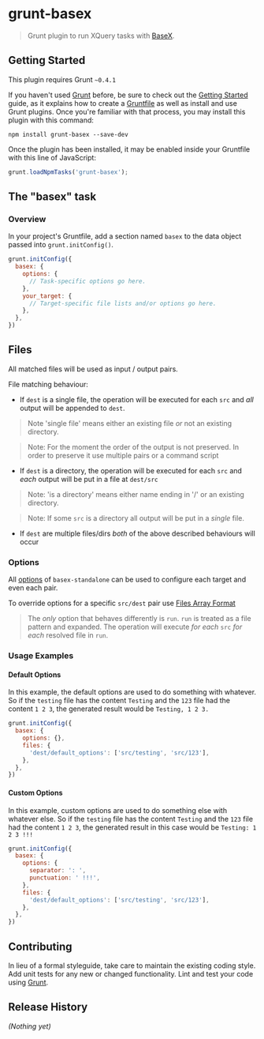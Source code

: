 # grunt-basex

> Grunt plugin to run XQuery tasks with [BaseX](http://basex.org).

## Getting Started

This plugin requires Grunt `~0.4.1`

If you haven't used [Grunt](http://gruntjs.com/) before, be sure to check out the [Getting Started](http://gruntjs.com/getting-started) guide, as it explains how to create a [Gruntfile](http://gruntjs.com/sample-gruntfile) as well as install and use Grunt plugins. Once you're familiar with that process, you may install this plugin with this command:

```shell
npm install grunt-basex --save-dev
```

Once the plugin has been installed, it may be enabled inside your Gruntfile with this line of JavaScript:

```js
grunt.loadNpmTasks('grunt-basex');
```

## The "basex" task

### Overview
In your project's Gruntfile, add a section named `basex` to the data object passed into `grunt.initConfig()`.

```js
grunt.initConfig({
  basex: {
    options: {
      // Task-specific options go here.
    },
    your_target: {
      // Target-specific file lists and/or options go here.
    },
  },
})
```

## Files

All matched files will be used as input / output pairs.

File matching behaviour:

- If `dest` is a single file, the operation will 
  be executed for each `src` and *all* output 
  will be appended to `dest`.

> Note 'single file' means either an existing file *or* not an existing directory.

> Note: For the moment the order of the output is not preserved. In order to preserve it use multiple pairs or a command script

- If `dest` is a directory, the operation will 
  be executed for each `src` and *each* output
  will be put in a file at `dest/src`

> Note: 'is a directory' means either name ending in '/' or an existing directory.

> Note: If some `src` is a directory all output will be put in a *single* file.

- If `dest` are multiple files/dirs *both* of the above 
  described behaviours will occur
 

### Options

All [options](https://github.com/alxarch/basex-standalone#options) of `basex-standalone` can be used to configure each target and even each pair.

To override options for a specific `src/dest` pair use [Files Array Format](http://gruntjs.com/configuring-tasks#files-array-format)

> The *only* option that behaves differently is `run`.
> `run` is treated as a file pattern and expanded.
> The operation will execute *for each* `src` *for each*
> resolved file in `run`.


### Usage Examples

#### Default Options
In this example, the default options are used to do something with whatever. So if the `testing` file has the content `Testing` and the `123` file had the content `1 2 3`, the generated result would be `Testing, 1 2 3.`

```js
grunt.initConfig({
  basex: {
    options: {},
    files: {
      'dest/default_options': ['src/testing', 'src/123'],
    },
  },
})
```

#### Custom Options
In this example, custom options are used to do something else with whatever else. So if the `testing` file has the content `Testing` and the `123` file had the content `1 2 3`, the generated result in this case would be `Testing: 1 2 3 !!!`

```js
grunt.initConfig({
  basex: {
    options: {
      separator: ': ',
      punctuation: ' !!!',
    },
    files: {
      'dest/default_options': ['src/testing', 'src/123'],
    },
  },
})
```

## Contributing
In lieu of a formal styleguide, take care to maintain the existing coding style. Add unit tests for any new or changed functionality. Lint and test your code using [Grunt](http://gruntjs.com/).

## Release History
_(Nothing yet)_
    